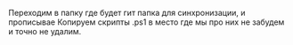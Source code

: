 Переходим в папку где будет гит папка для синхронизации, и прописывае
Копируем скрипты .ps1 в место где мы про них не забудем и точно не удалим.
